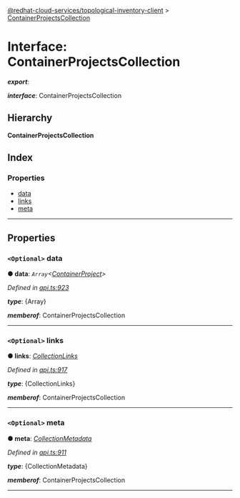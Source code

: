 [@redhat-cloud-services/topological-inventory-client](../README.md) > [ContainerProjectsCollection](../interfaces/containerprojectscollection.md)

# Interface: ContainerProjectsCollection

*__export__*: 

*__interface__*: ContainerProjectsCollection

## Hierarchy

**ContainerProjectsCollection**

## Index

### Properties

* [data](containerprojectscollection.md#data)
* [links](containerprojectscollection.md#links)
* [meta](containerprojectscollection.md#meta)

---

## Properties

<a id="data"></a>

### `<Optional>` data

**● data**: *`Array`<[ContainerProject](containerproject.md)>*

*Defined in [api.ts:923](https://github.com/karelhala/javascript-clients/blob/master/packages/topological-inventory/api.ts#L923)*

*__type__*: {Array}

*__memberof__*: ContainerProjectsCollection

___
<a id="links"></a>

### `<Optional>` links

**● links**: *[CollectionLinks](collectionlinks.md)*

*Defined in [api.ts:917](https://github.com/karelhala/javascript-clients/blob/master/packages/topological-inventory/api.ts#L917)*

*__type__*: {CollectionLinks}

*__memberof__*: ContainerProjectsCollection

___
<a id="meta"></a>

### `<Optional>` meta

**● meta**: *[CollectionMetadata](collectionmetadata.md)*

*Defined in [api.ts:911](https://github.com/karelhala/javascript-clients/blob/master/packages/topological-inventory/api.ts#L911)*

*__type__*: {CollectionMetadata}

*__memberof__*: ContainerProjectsCollection

___

